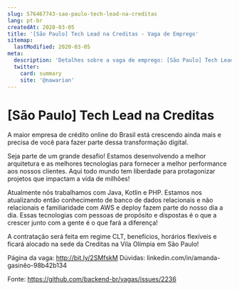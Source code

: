 ```yaml
---
slug: 576467743-sao-paulo-tech-lead-na-creditas
lang: pt-br
createdAt: 2020-03-05
title: '[São Paulo] Tech Lead na Creditas - Vaga de Emprego'
sitemap:
  lastModified: 2020-03-05
meta:
  description: 'Detalhes sobre a vaga de emprego: [São Paulo] Tech Lead na Creditas'
  twitter:
    card: summary
    site: '@nawarian'
---
```


# [São Paulo] Tech Lead na Creditas

A maior empresa de crédito online do Brasil está crescendo ainda mais e precisa de você para fazer parte dessa transformação digital.

Seja parte de um grande desafio! Estamos desenvolvendo a melhor arquitetura e as melhores tecnologias para fornecer a melhor performance aos nossos clientes. Aqui todo mundo tem liberdade para protagonizar projetos que impactam a vida de milhões!

Atualmente nós trabalhamos com Java, Kotlin e PHP. Estamos nos atualizando então conhecimento de banco de dados relacionais e não relacionais e familiaridade com AWS e deploy fazem parte do nosso dia a dia. Essas tecnologias com pessoas de propósito e dispostas é o que a crescer junto com a gente é o que fará a diferença!

A contratação será feita em regime CLT, benefícios, horários flexíveis e ficará alocado na sede da Creditas na Vila Olímpia em São Paulo!

Página da vaga: http://bit.ly/2SMfskM
Dúvidas: linkedin.com/in/amanda-gasinêo-98b42b134

Fonte: https://github.com/backend-br/vagas/issues/2236